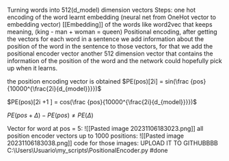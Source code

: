Turning words into 512(d_model) dimension vectors
Steps:
	one hot encoding of the word
	learnt embedding (neural net from OneHot vector to embedding vector) [[Embedding]] of the words like word2vec that keeps meaning, (king - man + woman = queen)
Positional encoding, after getting the vectors for each word in a sentence we add information about the position of the word in the sentence to those vectors, for that we add the positional encoder vector another 512 dimension vector that contains the information of the position of the word and the network could hopefully pick up when it learns.

the position encoding vector is obtained
$PE(pos)[2i] = sin(\frac {pos}{10000^{\frac{2i}{d_{model}}}})$

$PE(pos)[2i +1 ] = cos(\frac {pos}{10000^{\frac{2i}{d_{model}}}})$

$PE(pos + \Delta) - PE(pos) \not = PE(\Delta)$


Vector for word at pos = 5:
![[Pasted image 20231106183023.png]]
all position encoder vectors up to 1000 positions:
![[Pasted image 20231106183038.png]]
code for those images: UPLOAD IT TO GITHUBBBB
C:\Users\Usuario\my_scripts\PositionalEncoder.py
#done 

